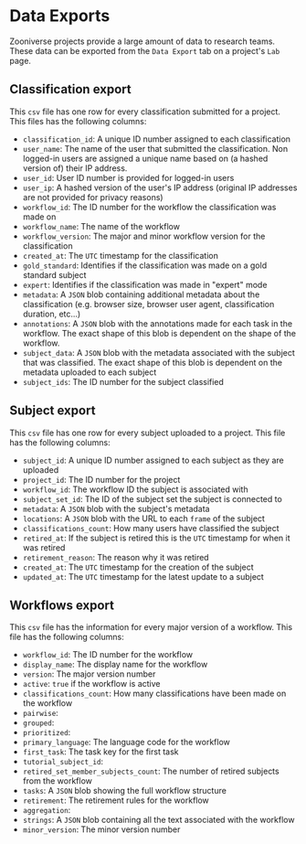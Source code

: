 # Data Exports

Zooniverse projects provide a large amount of data to research teams. These data can be exported from the `Data Export` tab on a project's `Lab` page.

## Classification export

This `csv` file has one row for every classification submitted for a project.  This files has the following columns:

* `classification_id`: A unique ID number assigned to each classification
* `user_name`: The name of the user that submitted the classification.  Non logged-in users are assigned a unique name based on (a hashed version of) their IP address.
* `user_id`: User ID number is provided for logged-in users
* `user_ip`: A hashed version of the user's IP address (original IP addresses are not provided for privacy reasons)
* `workflow_id`: The ID number for the workflow the classification was made on
* `workflow_name`: The name of the workflow
* `workflow_version`: The major and minor workflow version for the classification
* `created_at`: The `UTC` timestamp for the classification
* `gold_standard`: Identifies if the classification was made on a gold standard subject
* `expert`: Identifies if the classification was made in "expert" mode
* `metadata`: A `JSON` blob containing additional metadata about the classification (e.g. browser size, browser user agent, classification duration, etc...)
* `annotations`: A `JSON` blob with the annotations made for each task in the workflow.  The exact shape of this blob is dependent on the shape of the workflow.
* `subject_data`: A `JSON` blob with the metadata associated with the subject that was classified.  The exact shape of this blob is dependent on the metadata uploaded to each subject
* `subject_ids`: The ID number for the subject classified

## Subject export

This `csv` file has one row for every subject uploaded to a project.  This file has the following columns:

* `subject_id`: A unique ID number assigned to each subject as they are uploaded
* `project_id`: The ID number for the project
* `workflow_id`: The workflow ID the subject is associated with
* `subject_set_id`: The ID of the subject set the subject is connected to
* `metadata`: A `JSON` blob with the subject's metadata
* `locations`: A `JSON` blob with the URL to each `frame` of the subject
* `classifications_count`: How many users have classified the subject
* `retired_at`: If the subject is retired this is the `UTC` timestamp for when it was retired
* `retirement_reason`: The reason why it was retired
* `created_at`: The `UTC` timestamp for the creation of the subject
* `updated_at`: The `UTC` timestamp for the latest update to a subject

## Workflows export

This `csv` file has the information for every major version of a workflow.  This file has the following columns:

* `workflow_id`: The ID number for the workflow
* `display_name`: The display name for the workflow
* `version`: The major version number
* `active`: `true` if the workflow is active
* `classifications_count`: How many classifications have been made on the workflow
* `pairwise`:
* `grouped`:
* `prioritized`:
* `primary_language`: The language code for the workflow
* `first_task`: The task key for the first task
* `tutorial_subject_id`:
* `retired_set_member_subjects_count`: The number of retired subjects from the workflow
* `tasks`: A `JSON` blob showing the full workflow structure
* `retirement`: The retirement rules for the workflow
* `aggregation`:
* `strings`: A `JSON` blob containing all the text associated with the workflow
* `minor_version`: The minor version number
